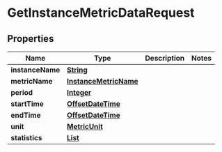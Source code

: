 

# GetInstanceMetricDataRequest


## Properties

| Name | Type | Description | Notes |
|------------ | ------------- | ------------- | -------------|
|**instanceName** | [**String**](String.md) |  |  |
|**metricName** | [**InstanceMetricName**](InstanceMetricName.md) |  |  |
|**period** | [**Integer**](Integer.md) |  |  |
|**startTime** | [**OffsetDateTime**](OffsetDateTime.md) |  |  |
|**endTime** | [**OffsetDateTime**](OffsetDateTime.md) |  |  |
|**unit** | [**MetricUnit**](MetricUnit.md) |  |  |
|**statistics** | [**List**](List.md) |  |  |



